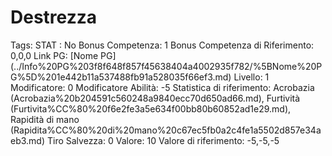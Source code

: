 # Destrezza

Tags: STAT
: No
Bonus Competenza: 1
Bonus Competenza di Riferimento: 0,0,0
Link PG: [Nome PG] (../Info%20PG%203f8f648f857f45638404a4002935f782/%5BNome%20PG%5D%201e442b11a537488fb91a528035f66ef3.md)
Livello: 1
Modificatore: 0
Modificatore  Abilità: -5
Statistica di riferimento: Acrobazia (Acrobazia%20b204591c560248a9840ecc70d650ad66.md), Furtività (Furtivita%CC%80%20f6e2fe3a5e634f00bb80b60852ad1e29.md), Rapidità di mano (Rapidita%CC%80%20di%20mano%20c67ec5fb0a2c4fe1a5502d857e34aeb3.md)
Tiro Salvezza: 0
Valore: 10
Valore di riferimento: -5,-5,-5